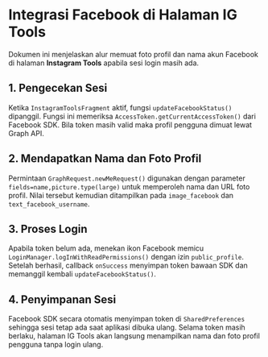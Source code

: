 # Integrasi Facebook di Halaman IG Tools

Dokumen ini menjelaskan alur memuat foto profil dan nama akun Facebook di halaman **Instagram Tools** apabila sesi login masih ada.

## 1. Pengecekan Sesi

Ketika `InstagramToolsFragment` aktif, fungsi `updateFacebookStatus()` dipanggil. Fungsi ini memeriksa `AccessToken.getCurrentAccessToken()` dari Facebook SDK. Bila token masih valid maka profil pengguna dimuat lewat Graph API.

## 2. Mendapatkan Nama dan Foto Profil

Permintaan `GraphRequest.newMeRequest()` digunakan dengan parameter `fields=name,picture.type(large)` untuk memperoleh nama dan URL foto profil. Nilai tersebut kemudian ditampilkan pada `image_facebook` dan `text_facebook_username`.

## 3. Proses Login

Apabila token belum ada, menekan ikon Facebook memicu `LoginManager.logInWithReadPermissions()` dengan izin `public_profile`. Setelah berhasil, callback `onSuccess` menyimpan token bawaan SDK dan memanggil kembali `updateFacebookStatus()`.

## 4. Penyimpanan Sesi

Facebook SDK secara otomatis menyimpan token di `SharedPreferences` sehingga sesi tetap ada saat aplikasi dibuka ulang. Selama token masih berlaku, halaman IG Tools akan langsung menampilkan nama dan foto profil pengguna tanpa login ulang.
